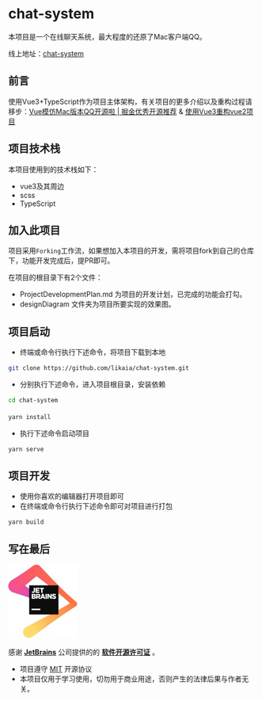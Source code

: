 # chat-system
本项目是一个在线聊天系统，最大程度的还原了Mac客户端QQ。

线上地址：[chat-system](https://www.kaisir.cn/chat-system/index.html#/login)
## 前言
使用Vue3+TypeScript作为项目主体架构，有关项目的更多介绍以及重构过程请移步：[Vue模仿Mac版本QQ开源啦 | 掘金优秀开源推荐](https://juejin.im/post/6844904036177543176) & [使用Vue3重构vue2项目](https://juejin.im/post/6885376102596870158/)

## 项目技术栈
本项目使用到的技术栈如下：
* vue3及其周边
* scss
* TypeScript

## 加入此项目
项目采用`Forking`工作流，如果想加入本项目的开发，需将项目fork到自己的仓库下，功能开发完成后，提PR即可。

在项目的根目录下有2个文件：
* ProjectDevelopmentPlan.md 为项目的开发计划，已完成的功能会打勾。
* designDiagram 文件夹为项目所要实现的效果图。

## 项目启动
* 终端或命令行执行下述命令，将项目下载到本地
```bash
git clone https://github.com/likaia/chat-system.git
```
* 分别执行下述命令，进入项目根目录，安装依赖
```bash
cd chat-system

yarn install
```
* 执行下述命令启动项目
```bash
yarn serve
```

## 项目开发
* 使用你喜欢的编辑器打开项目即可
* 在终端或命令行执行下述命令即可对项目进行打包
```bash
yarn build
```
## 写在最后
![](./JetBrains.png)

感谢 **[JetBrains](https://www.jetbrains.com/?from=chat-system)** 公司提供的的 **[软件开源许可证](https://www.jetbrains.com/shop/eform/opensource)** 。
* 项目遵守 [MIT](https://choosealicense.com/licenses/mit/) 开源协议
* 本项目仅用于学习使用，切勿用于商业用途，否则产生的法律后果与作者无关。
